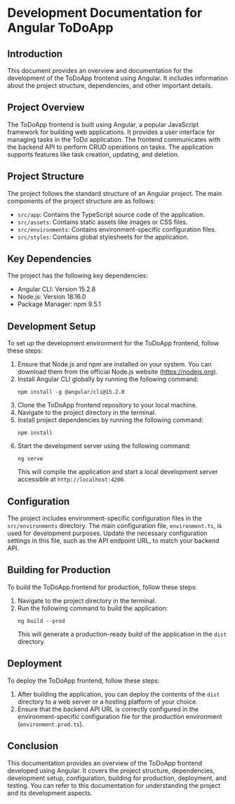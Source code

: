 Development Documentation for Angular ToDoApp
==============================================

Introduction
------------
This document provides an overview and documentation for the development of the ToDoApp frontend using Angular. It includes information about the project structure, dependencies, and other important details.

Project Overview
----------------
The ToDoApp frontend is built using Angular, a popular JavaScript framework for building web applications. It provides a user interface for managing tasks in the ToDo application. The frontend communicates with the backend API to perform CRUD operations on tasks. The application supports features like task creation, updating, and deletion.

Project Structure
-----------------
The project follows the standard structure of an Angular project. The main components of the project structure are as follows:

- `src/app`: Contains the TypeScript source code of the application.
- `src/assets`: Contains static assets like images or CSS files.
- `src/environments`: Contains environment-specific configuration files.
- `src/styles`: Contains global stylesheets for the application.

Key Dependencies
----------------
The project has the following key dependencies:

- Angular CLI: Version 15.2.8
- Node.js: Version 18.16.0
- Package Manager: npm 9.5.1

Development Setup
-----------------
To set up the development environment for the ToDoApp frontend, follow these steps:

1. Ensure that Node.js and npm are installed on your system. You can download them from the official Node.js website (https://nodejs.org).
2. Install Angular CLI globally by running the following command:
   ```
   npm install -g @angular/cli@15.2.8
   ```
3. Clone the ToDoApp frontend repository to your local machine.
4. Navigate to the project directory in the terminal.
5. Install project dependencies by running the following command:
   ```
   npm install
   ```
6. Start the development server using the following command:
   ```
   ng serve
   ```
   This will compile the application and start a local development server accessible at `http://localhost:4200`.

Configuration
-------------
The project includes environment-specific configuration files in the `src/environments` directory. The main configuration file, `environment.ts`, is used for development purposes. Update the necessary configuration settings in this file, such as the API endpoint URL, to match your backend API.

Building for Production
-----------------------
To build the ToDoApp frontend for production, follow these steps:

1. Navigate to the project directory in the terminal.
2. Run the following command to build the application:
   ```
   ng build --prod
   ```
   This will generate a production-ready build of the application in the `dist` directory.

Deployment
----------
To deploy the ToDoApp frontend, follow these steps:

1. After building the application, you can deploy the contents of the `dist` directory to a web server or a hosting platform of your choice.
2. Ensure that the backend API URL is correctly configured in the environment-specific configuration file for the production environment (`environment.prod.ts`).


Conclusion
----------
This documentation provides an overview of the ToDoApp frontend developed using Angular. It covers the project structure, dependencies, development setup, configuration, building for production, deployment, and testing. You can refer to this documentation for understanding the project and its development aspects.

